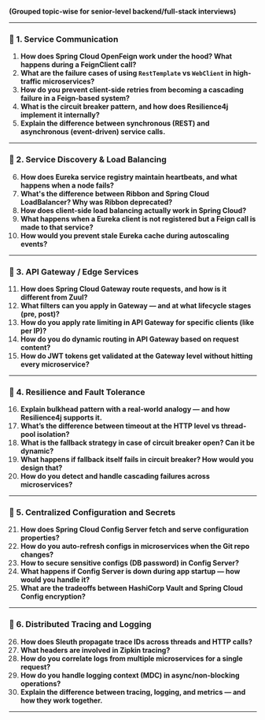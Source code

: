 

**(Grouped topic-wise for senior-level backend/full-stack interviews)**

---

### 🔹 1. **Service Communication**

1. **How does Spring Cloud OpenFeign work under the hood? What happens during a FeignClient call?**
2. **What are the failure cases of using `RestTemplate` vs `WebClient` in high-traffic microservices?**
3. **How do you prevent client-side retries from becoming a cascading failure in a Feign-based system?**
4. **What is the circuit breaker pattern, and how does Resilience4j implement it internally?**
5. **Explain the difference between synchronous (REST) and asynchronous (event-driven) service calls.**

---

### 🔹 2. **Service Discovery & Load Balancing**

6. **How does Eureka service registry maintain heartbeats, and what happens when a node fails?**
7. **What's the difference between Ribbon and Spring Cloud LoadBalancer? Why was Ribbon deprecated?**
8. **How does client-side load balancing actually work in Spring Cloud?**
9. **What happens when a Eureka client is not registered but a Feign call is made to that service?**
10. **How would you prevent stale Eureka cache during autoscaling events?**

---

### 🔹 3. **API Gateway / Edge Services**

11. **How does Spring Cloud Gateway route requests, and how is it different from Zuul?**
12. **What filters can you apply in Gateway — and at what lifecycle stages (pre, post)?**
13. **How do you apply rate limiting in API Gateway for specific clients (like per IP)?**
14. **How do you do dynamic routing in API Gateway based on request content?**
15. **How do JWT tokens get validated at the Gateway level without hitting every microservice?**

---

### 🔹 4. **Resilience and Fault Tolerance**

16. **Explain bulkhead pattern with a real-world analogy — and how Resilience4j supports it.**
17. **What’s the difference between timeout at the HTTP level vs thread-pool isolation?**
18. **What is the fallback strategy in case of circuit breaker open? Can it be dynamic?**
19. **What happens if fallback itself fails in circuit breaker? How would you design that?**
20. **How do you detect and handle cascading failures across microservices?**

---

### 🔹 5. **Centralized Configuration and Secrets**

21. **How does Spring Cloud Config Server fetch and serve configuration properties?**
22. **How do you auto-refresh configs in microservices when the Git repo changes?**
23. **How to secure sensitive configs (DB password) in Config Server?**
24. **What happens if Config Server is down during app startup — how would you handle it?**
25. **What are the tradeoffs between HashiCorp Vault and Spring Cloud Config encryption?**

---

### 🔹 6. **Distributed Tracing and Logging**

26. **How does Sleuth propagate trace IDs across threads and HTTP calls?**
27. **What headers are involved in Zipkin tracing?**
28. **How do you correlate logs from multiple microservices for a single request?**
29. **How do you handle logging context (MDC) in async/non-blocking operations?**
30. **Explain the difference between tracing, logging, and metrics — and how they work together.**

---
